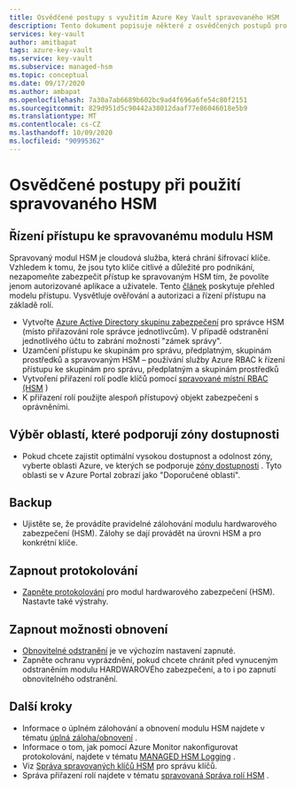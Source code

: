 ```yaml
---
title: Osvědčené postupy s využitím Azure Key Vault spravovaného HSM
description: Tento dokument popisuje některé z osvědčených postupů pro použití Key Vault
services: key-vault
author: amitbapat
tags: azure-key-vault
ms.service: key-vault
ms.subservice: managed-hsm
ms.topic: conceptual
ms.date: 09/17/2020
ms.author: ambapat
ms.openlocfilehash: 7a30a7ab6689b602bc9ad4f696a6fe54c80f2151
ms.sourcegitcommit: 829d951d5c90442a38012daaf77e86046018e5b9
ms.translationtype: MT
ms.contentlocale: cs-CZ
ms.lasthandoff: 10/09/2020
ms.locfileid: "90995362"
---
```

# <a name="best-practices-when-using-managed-hsm"></a>Osvědčené postupy při použití spravovaného HSM

## <a name="control-access-to-your-managed-hsm"></a>Řízení přístupu ke spravovanému modulu HSM

Spravovaný modul HSM je cloudová služba, která chrání šifrovací klíče. Vzhledem k tomu, že jsou tyto klíče citlivé a důležité pro podnikání, nezapomeňte zabezpečit přístup ke spravovaným HSM tím, že povolíte jenom autorizované aplikace a uživatele. Tento [článek](access-control.md) poskytuje přehled modelu přístupu. Vysvětluje ověřování a autorizaci a řízení přístupu na základě rolí.
- Vytvořte [Azure Active Directory skupinu zabezpečení](../../active-directory/fundamentals/active-directory-manage-groups.md) pro správce HSM (místo přiřazování role správce jednotlivcům). V případě odstranění jednotlivého účtu to zabrání možnosti "zámek správy".
- Uzamčení přístupu ke skupinám pro správu, předplatným, skupinám prostředků a spravovaným HSM – používání služby Azure RBAC k řízení přístupu ke skupinám pro správu, předplatným a skupinám prostředků
- Vytvoření přiřazení rolí podle klíčů pomocí [spravované místní RBAC (HSM](access-control.md#data-plane-and-managed-hsm-local-rbac) )
- K přiřazení rolí použijte alespoň přístupový objekt zabezpečení s oprávněními.

## <a name="choose-regions-that-support-availability-zones"></a>Výběr oblastí, které podporují zóny dostupnosti

- Pokud chcete zajistit optimální vysokou dostupnost a odolnost zóny, vyberte oblasti Azure, ve kterých se podporuje [zóny dostupnosti](../../availability-zones/az-overview.md) . Tyto oblasti se v Azure Portal zobrazí jako "Doporučené oblasti".

## <a name="backup"></a>Backup

- Ujistěte se, že provádíte pravidelné zálohování modulu hardwarového zabezpečení (HSM). Zálohy se dají provádět na úrovni HSM a pro konkrétní klíče. 

## <a name="turn-on-logging"></a>Zapnout protokolování

- [Zapněte protokolování](logging.md) pro modul hardwarového zabezpečení (HSM). Nastavte také výstrahy.

## <a name="turn-on-recovery-options"></a>Zapnout možnosti obnovení

- [Obnovitelné odstranění](../general/soft-delete-overview.md) je ve výchozím nastavení zapnuté.
- Zapněte ochranu vyprázdnění, pokud chcete chránit před vynuceným odstraněním modulu HARDWAROVÉho zabezpečení, a to i po zapnutí obnovitelného odstranění.

## <a name="next-steps"></a>Další kroky

- Informace o úplném zálohování a obnovení modulu HSM najdete v tématu [úplná záloha/obnovení](backup-restore.md) .
- Informace o tom, jak pomocí Azure Monitor nakonfigurovat protokolování, najdete v tématu [MANAGED HSM Logging](logging.md) .
- Viz [Správa spravovaných klíčů HSM](key-management.md) pro správu klíčů.
- Správa přiřazení rolí najdete v tématu [spravovaná Správa rolí HSM](role-management.md) .
